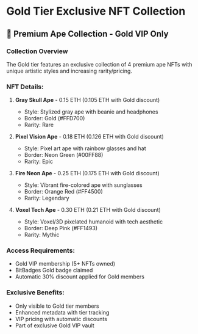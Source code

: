 # Gold Tier Exclusive NFT Collection

## 🥇 Premium Ape Collection - Gold VIP Only

### Collection Overview
The Gold tier features an exclusive collection of 4 premium ape NFTs with unique artistic styles and increasing rarity/pricing.

### NFT Details:

1. **Gray Skull Ape** - 0.15 ETH (0.105 ETH with Gold discount)
   - Style: Stylized gray ape with beanie and headphones
   - Border: Gold (#FFD700)
   - Rarity: Rare

2. **Pixel Vision Ape** - 0.18 ETH (0.126 ETH with Gold discount) 
   - Style: Pixel art ape with rainbow glasses and hat
   - Border: Neon Green (#00FF88)
   - Rarity: Epic

3. **Fire Neon Ape** - 0.25 ETH (0.175 ETH with Gold discount)
   - Style: Vibrant fire-colored ape with sunglasses
   - Border: Orange Red (#FF4500) 
   - Rarity: Legendary

4. **Voxel Tech Ape** - 0.30 ETH (0.21 ETH with Gold discount)
   - Style: Voxel/3D pixelated humanoid with tech aesthetic
   - Border: Deep Pink (#FF1493)
   - Rarity: Mythic

### Access Requirements:
- Gold VIP membership (5+ NFTs owned)
- BitBadges Gold badge claimed
- Automatic 30% discount applied for Gold members

### Exclusive Benefits:
- Only visible to Gold tier members
- Enhanced metadata with tier tracking
- VIP pricing with automatic discounts
- Part of exclusive Gold VIP vault
